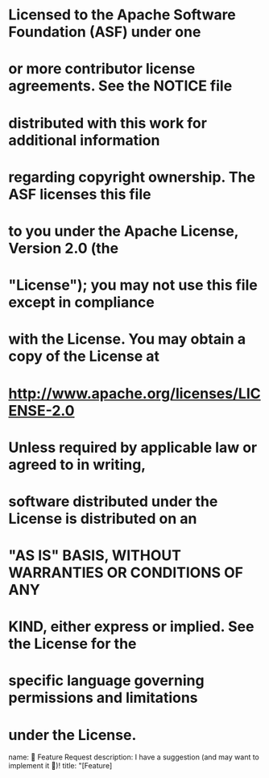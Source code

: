 # Licensed to the Apache Software Foundation (ASF) under one
# or more contributor license agreements.  See the NOTICE file
# distributed with this work for additional information
# regarding copyright ownership.  The ASF licenses this file
# to you under the Apache License, Version 2.0 (the
# "License"); you may not use this file except in compliance
# with the License.  You may obtain a copy of the License at
#
#   http://www.apache.org/licenses/LICENSE-2.0
#
# Unless required by applicable law or agreed to in writing,
# software distributed under the License is distributed on an
# "AS IS" BASIS, WITHOUT WARRANTIES OR CONDITIONS OF ANY
# KIND, either express or implied.  See the License for the
# specific language governing permissions and limitations
# under the License.

name: 🚀 Feature Request
description: I have a suggestion (and may want to implement it 🙂)!
title: "[Feature] <title>"
labels: ["new feature"]
body:
- type: textarea
  attributes:
  label: Feature Request
  description: >
  Tip: Have you checked the docs, GitHub issues whether someone else has already reported your issue? Maybe the feature already exists?
  placeholder: >
  A concise description of what you're experiencing.
  validations:
  required: false
- type: textarea
  attributes:
  label: Is your feature request related to a problem? Please describe
  description: A clear and concise description of what the problem is. Ex. I have an issue when [...]
  validations:
  required: false
- type: textarea
  attributes:
  label: Describe the solution you'd like
  description: A clear and concise description of what you want to happen. Add any considered drawbacks.
  validations:
  required: false
- type: textarea
  attributes:
  label: Describe alternatives you've considered
  description: A clear and concise description of any alternative solutions or features you've considered.
  validations:
  required: false
- type: textarea
  attributes:
  label: Additional context
  validations:
  required: false
- type: markdown
  value: "Please read the [Contribution Guideline](https://github.com/a2ap/a2a4j/blob/main/CONTRIBUTING.md) before submitting the PR"
